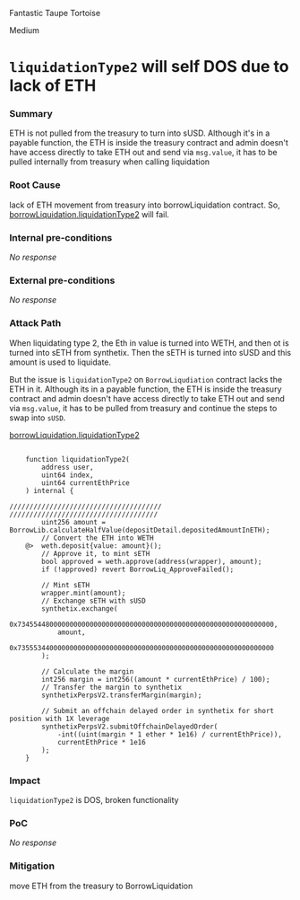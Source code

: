 Fantastic Taupe Tortoise

Medium

# `liquidationType2` will self DOS due to lack of ETH

### Summary


ETH is not pulled from the treasury to turn into sUSD. 
Although it's in a payable function, the ETH is inside the treasury contract and admin doesn't have access directly to take ETH out and send via `msg.value`, it has to be pulled internally from treasury when calling liquidation


### Root Cause


lack of ETH movement from treasury into borrowLiquidation contract. So, [borrowLiquidation.liquidationType2](https://github.com/sherlock-audit/2024-11-autonomint/blob/0d324e04d4c0ca306e1ae4d4c65f0cb9d681751b/Blockchain/Blockchian/contracts/Core_logic/borrowLiquidation.sol#L340-L354) will fail.



### Internal pre-conditions

_No response_

### External pre-conditions

_No response_

### Attack Path


When liquidating type 2, the Eth in value is turned into WETH, and then ot is turned into sETH from synthetix.
Then the sETH is turned into sUSD and this amount is used to liquidate.

But the issue is `liquidationType2` on `BorrowLiqudiation` contract lacks the ETH in it. Although its in a payable function, the ETH is inside the treasury contract and admin doesn't have access directly to take ETH out and send via `msg.value`, it has to be pulled from treasury and continue the steps to swap into `sUSD`.

[borrowLiquidation.liquidationType2](https://github.com/sherlock-audit/2024-11-autonomint/blob/0d324e04d4c0ca306e1ae4d4c65f0cb9d681751b/Blockchain/Blockchian/contracts/Core_logic/borrowLiquidation.sol#L340-L354)
```solidity

    function liquidationType2(
        address user,
        uint64 index,
        uint64 currentEthPrice
    ) internal {

//////////////////////////////////////
/////////////////////////////////////
        uint256 amount = BorrowLib.calculateHalfValue(depositDetail.depositedAmountInETH);
        // Convert the ETH into WETH
    @>  weth.deposit{value: amount}();
        // Approve it, to mint sETH
        bool approved = weth.approve(address(wrapper), amount);
        if (!approved) revert BorrowLiq_ApproveFailed();

        // Mint sETH
        wrapper.mint(amount);
        // Exchange sETH with sUSD
        synthetix.exchange(
            0x7345544800000000000000000000000000000000000000000000000000000000,
            amount,
            0x7355534400000000000000000000000000000000000000000000000000000000
        );

        // Calculate the margin
        int256 margin = int256((amount * currentEthPrice) / 100);
        // Transfer the margin to synthetix
        synthetixPerpsV2.transferMargin(margin);

        // Submit an offchain delayed order in synthetix for short position with 1X leverage
        synthetixPerpsV2.submitOffchainDelayedOrder(
            -int((uint(margin * 1 ether * 1e16) / currentEthPrice)),
            currentEthPrice * 1e16
        );
    }
```

### Impact


`liquidationType2` is DOS, broken functionality



### PoC

_No response_

### Mitigation


move ETH from the treasury to BorrowLiquidation
